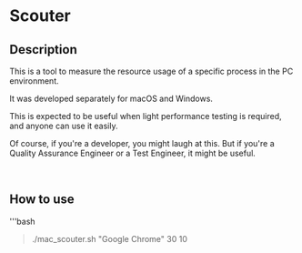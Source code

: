 # Scouter

## Description
This is a tool to measure the resource usage of a specific process in the PC environment.

It was developed separately for macOS and Windows.

This is expected to be useful when light performance testing is required, and anyone can use it easily.

Of course, if you're a developer, you might laugh at this. But if you're a Quality Assurance Engineer or a Test Engineer, it might be useful.

<br/>

## How to use
'''bash
> ./mac_scouter.sh "Google Chrome" 30 10
